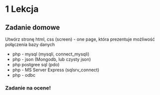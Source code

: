 # 1 Lekcja

## Zadanie domowe

Utwórz stronę html, css (screen) - one page, która prezentuje możliwość połączenia bazy danych

- php - mysql (mysqli, connect_mysqli)
- php - json (Mongodb, lub czysty json)
- php postgree sql (pdo)
- php - MS Server Express (sqlsrv_connect) 
- php - odbc

### Zadanie na ocene!
